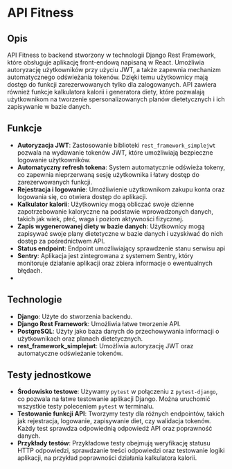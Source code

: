 # API Fitness

## Opis

API Fitness to backend stworzony w technologii Django Rest Framework, które obsługuje aplikację front-endową napisaną w React. Umożliwia autoryzację użytkowników przy użyciu JWT, a także zapewnia mechanizm automatycznego odświeżania tokenów. Dzięki temu użytkownicy mają dostęp do funkcji zarezerwowanych tylko dla zalogowanych. API zawiera również funkcje kalkulatora kalorii i generatora diety, które pozwalają użytkownikom na tworzenie spersonalizowanych planów dietetycznych i ich zapisywanie w bazie danych.

## Funkcje

- **Autoryzacja JWT**: Zastosowanie biblioteki `rest_framework_simplejwt` pozwala na wydawanie tokenów JWT, które umożliwiają bezpieczne logowanie użytkowników.
- **Automatyczny refresh tokena**: System automatycznie odświeża tokeny, co zapewnia nieprzerwaną sesję użytkownika i łatwy dostęp do zarezerwowanych funkcji.
- **Rejestracja i logowanie**: Umożliwienie użytkownikom zakupu konta oraz logowania się, co otwiera dostęp do aplikacji.
- **Kalkulator kalorii**: Użytkownicy mogą obliczać swoje dzienne zapotrzebowanie kaloryczne na podstawie wprowadzonych danych, takich jak wiek, płeć, waga i poziom aktywności fizycznej.
- **Zapis wygenerowanej diety w bazie danych**: Użytkownicy mogą zapisywać swoje plany dietetyczne w bazie danych i uzyskiwać do nich dostęp za pośrednictwem API.
- **Status endpoint**: Endpoint umożliwiający sprawdzenie stanu serwisu api
- **Sentry**: Aplikacja jest zintegrowana z systemem Sentry, który monitoruje działanie aplikacji oraz zbiera informacje o ewentualnych błędach.
- 
## Technologie

- **Django**: Użyte do stworzenia backendu.
- **Django Rest Framework**: Umożliwia łatwe tworzenie API.
- **PostgreSQL**: Użyty jako baza danych do przechowywania informacji o użytkownikach oraz planach dietetycznych.
- **rest_framework_simplejwt**: Umożliwia autoryzację JWT oraz automatyczne odświeżanie tokenów.

## Testy jednostkowe

- **Środowisko testowe**: Używamy `pytest` w połączeniu z `pytest-django`, co pozwala na łatwe testowanie aplikacji Django. Można uruchomić wszystkie testy poleceniem `pytest` w terminalu.
- **Testowanie funkcji API**: Tworzymy testy dla różnych endpointów, takich jak rejestracja, logowanie, zapisywanie diet, czy walidacja tokenów. Każdy test sprawdza odpowiednią odpowiedź API oraz poprawność danych.
- **Przykłady testów**: Przykładowe testy obejmują weryfikację statusu HTTP odpowiedzi, sprawdzanie treści odpowiedzi oraz testowanie logiki aplikacji, na przykład poprawności działania kalkulatora kalorii.
